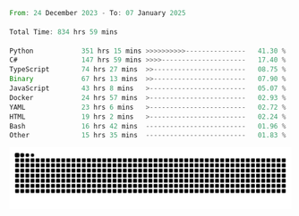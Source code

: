 <!--START_SECTION:waka-->

```rust
From: 24 December 2023 - To: 07 January 2025

Total Time: 834 hrs 59 mins

Python            351 hrs 15 mins >>>>>>>>>>---------------   41.30 %
C#                147 hrs 59 mins >>>>---------------------   17.40 %
TypeScript        74 hrs 27 mins  >>-----------------------   08.75 %
Binary            67 hrs 13 mins  >>-----------------------   07.90 %
JavaScript        43 hrs 8 mins   >------------------------   05.07 %
Docker            24 hrs 57 mins  >------------------------   02.93 %
YAML              23 hrs 6 mins   >------------------------   02.72 %
HTML              19 hrs 2 mins   >------------------------   02.24 %
Bash              16 hrs 42 mins  -------------------------   01.96 %
Other             15 hrs 35 mins  -------------------------   01.83 %
```

<!--END_SECTION:waka-->


<picture>
  <source media="(prefers-color-scheme: dark)" srcset="https://raw.githubusercontent.com/jeerawut97/jeerawut97/output/github-contribution-grid-snake.svg">
  <img alt="github contribution grid snake animation" src="https://raw.githubusercontent.com/jeerawut97/jeerawut97/output/github-contribution-grid-snake.svg">
</picture>
